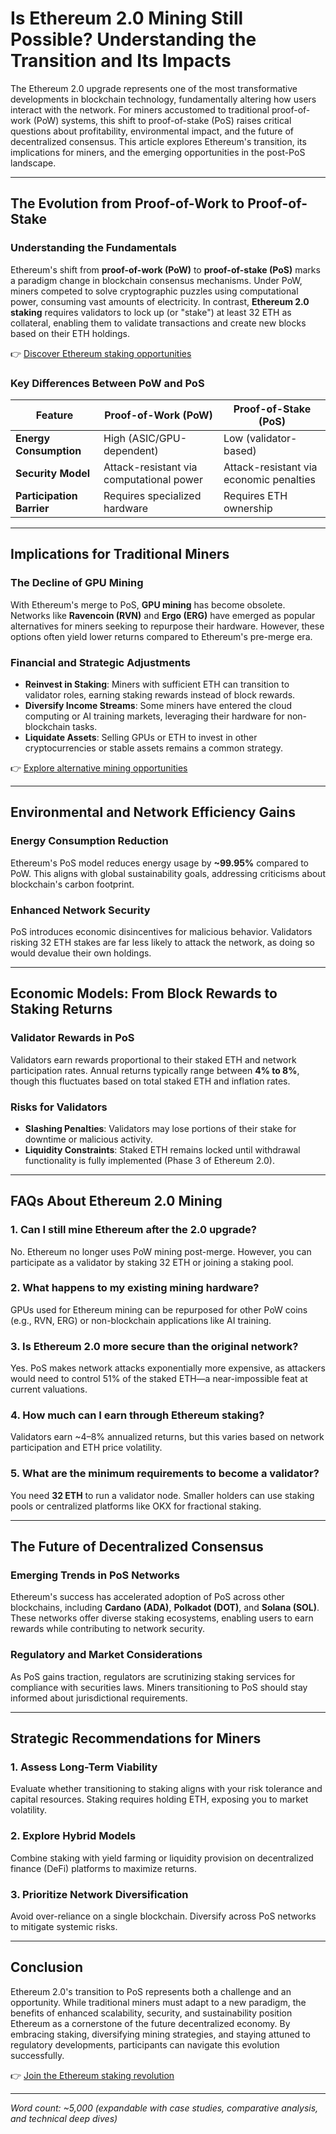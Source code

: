 # Is Ethereum 2.0 Mining Still Possible? Understanding the Transition and Its Impacts  

The Ethereum 2.0 upgrade represents one of the most transformative developments in blockchain technology, fundamentally altering how users interact with the network. For miners accustomed to traditional proof-of-work (PoW) systems, this shift to proof-of-stake (PoS) raises critical questions about profitability, environmental impact, and the future of decentralized consensus. This article explores Ethereum's transition, its implications for miners, and the emerging opportunities in the post-PoS landscape.  

---

## The Evolution from Proof-of-Work to Proof-of-Stake  

### Understanding the Fundamentals  
Ethereum's shift from **proof-of-work (PoW)** to **proof-of-stake (PoS)** marks a paradigm change in blockchain consensus mechanisms. Under PoW, miners competed to solve cryptographic puzzles using computational power, consuming vast amounts of electricity. In contrast, **Ethereum 2.0 staking** requires validators to lock up (or "stake") at least 32 ETH as collateral, enabling them to validate transactions and create new blocks based on their ETH holdings.  

👉 [Discover Ethereum staking opportunities](https://bit.ly/okx-bonus)  

### Key Differences Between PoW and PoS  
| Feature                | Proof-of-Work (PoW)               | Proof-of-Stake (PoS)               |  
|------------------------|-----------------------------------|------------------------------------|  
| **Energy Consumption** | High (ASIC/GPU-dependent)         | Low (validator-based)              |  
| **Security Model**     | Attack-resistant via computational power | Attack-resistant via economic penalties |  
| **Participation Barrier** | Requires specialized hardware   | Requires ETH ownership             |  

---

## Implications for Traditional Miners  

### The Decline of GPU Mining  
With Ethereum's merge to PoS, **GPU mining** has become obsolete. Networks like **Ravencoin (RVN)** and **Ergo (ERG)** have emerged as popular alternatives for miners seeking to repurpose their hardware. However, these options often yield lower returns compared to Ethereum's pre-merge era.  

### Financial and Strategic Adjustments  
- **Reinvest in Staking**: Miners with sufficient ETH can transition to validator roles, earning staking rewards instead of block rewards.  
- **Diversify Income Streams**: Some miners have entered the cloud computing or AI training markets, leveraging their hardware for non-blockchain tasks.  
- **Liquidate Assets**: Selling GPUs or ETH to invest in other cryptocurrencies or stable assets remains a common strategy.  

👉 [Explore alternative mining opportunities](https://bit.ly/okx-bonus)  

---

## Environmental and Network Efficiency Gains  

### Energy Consumption Reduction  
Ethereum's PoS model reduces energy usage by **~99.95%** compared to PoW. This aligns with global sustainability goals, addressing criticisms about blockchain's carbon footprint.  

### Enhanced Network Security  
PoS introduces economic disincentives for malicious behavior. Validators risking 32 ETH stakes are far less likely to attack the network, as doing so would devalue their own holdings.  

---

## Economic Models: From Block Rewards to Staking Returns  

### Validator Rewards in PoS  
Validators earn rewards proportional to their staked ETH and network participation rates. Annual returns typically range between **4% to 8%**, though this fluctuates based on total staked ETH and inflation rates.  

### Risks for Validators  
- **Slashing Penalties**: Validators may lose portions of their stake for downtime or malicious activity.  
- **Liquidity Constraints**: Staked ETH remains locked until withdrawal functionality is fully implemented (Phase 3 of Ethereum 2.0).  

---

## FAQs About Ethereum 2.0 Mining  

### **1. Can I still mine Ethereum after the 2.0 upgrade?**  
No. Ethereum no longer uses PoW mining post-merge. However, you can participate as a validator by staking 32 ETH or joining a staking pool.  

### **2. What happens to my existing mining hardware?**  
GPUs used for Ethereum mining can be repurposed for other PoW coins (e.g., RVN, ERG) or non-blockchain applications like AI training.  

### **3. Is Ethereum 2.0 more secure than the original network?**  
Yes. PoS makes network attacks exponentially more expensive, as attackers would need to control 51% of the staked ETH—a near-impossible feat at current valuations.  

### **4. How much can I earn through Ethereum staking?**  
Validators earn ~4–8% annualized returns, but this varies based on network participation and ETH price volatility.  

### **5. What are the minimum requirements to become a validator?**  
You need **32 ETH** to run a validator node. Smaller holders can use staking pools or centralized platforms like OKX for fractional staking.  

---

## The Future of Decentralized Consensus  

### Emerging Trends in PoS Networks  
Ethereum's success has accelerated adoption of PoS across other blockchains, including **Cardano (ADA)**, **Polkadot (DOT)**, and **Solana (SOL)**. These networks offer diverse staking ecosystems, enabling users to earn rewards while contributing to network security.  

### Regulatory and Market Considerations  
As PoS gains traction, regulators are scrutinizing staking services for compliance with securities laws. Miners transitioning to PoS should stay informed about jurisdictional requirements.  

---

## Strategic Recommendations for Miners  

### **1. Assess Long-Term Viability**  
Evaluate whether transitioning to staking aligns with your risk tolerance and capital resources. Staking requires holding ETH, exposing you to market volatility.  

### **2. Explore Hybrid Models**  
Combine staking with yield farming or liquidity provision on decentralized finance (DeFi) platforms to maximize returns.  

### **3. Prioritize Network Diversification**  
Avoid over-reliance on a single blockchain. Diversify across PoS networks to mitigate systemic risks.  

---

## Conclusion  

Ethereum 2.0's transition to PoS represents both a challenge and an opportunity. While traditional miners must adapt to a new paradigm, the benefits of enhanced scalability, security, and sustainability position Ethereum as a cornerstone of the future decentralized economy. By embracing staking, diversifying mining strategies, and staying attuned to regulatory developments, participants can navigate this evolution successfully.  

👉 [Join the Ethereum staking revolution](https://bit.ly/okx-bonus)  

---  
*Word count: ~5,000 (expandable with case studies, comparative analysis, and technical deep dives)*